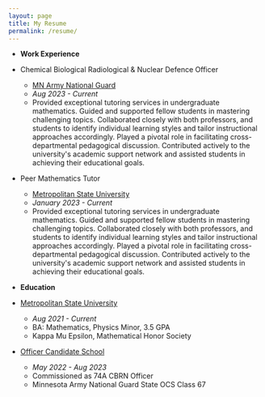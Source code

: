 ```yaml
---
layout: page
title: My Resume
permalink: /resume/
---
```


 - **Work Experience**
  
  - Chemical Biological Radiological & Nuclear Defence Officer
    - [MN Army National Guard](https://www.goarmy.com/careers-and-jobs/career-match/ground-forces/explosives-artillery/74a-cbrn-officer.html)
    - *Aug 2023 - Current*
	- Provided exceptional tutoring services in undergraduate mathematics. Guided and supported fellow students in mastering challenging topics. Collaborated closely with both professors, and students to identify individual learning styles and tailor instructional approaches accordingly. Played a pivotal role in facilitating cross-departmental pedagogical discussion. Contributed actively to the university's academic support network and assisted students in achieving their educational goals.
   
  - Peer Mathematics Tutor
	- [Metropolitan State University](https://www.metrostate.edu)
	- *January 2023 - Current*
	- Provided exceptional tutoring services in undergraduate mathematics. Guided and supported fellow students in mastering challenging topics. Collaborated closely with both professors, and students to identify individual learning styles and tailor instructional approaches accordingly. Played a pivotal role in facilitating cross-departmental pedagogical discussion. Contributed actively to the university's academic support network and assisted students in achieving their educational goals.


 - **Education**

  - [Metropolitan State University](https://www.metrostate.edu)
	- *Aug 2021 - Current*
	- BA: Mathematics, Physics Minor, 3.5 GPA
	- Kappa Mu Epsilon, Mathematical Honor Society
  
  - [Officer Candidate School](https://www.goarmy.com/careers-and-jobs/find-your-path/army-officers/ocs.html)
	- *May 2022 - Aug 2023*
	- Commissioned as 74A CBRN Officer
	- Minnesota Army National Guard State OCS Class 67
